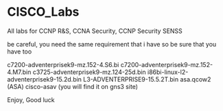 # CISCO_Labs
All labs for CCNP R&S, CCNA Security, CCNP Security SENSS

be careful, you need the same requirement that i have so be sure that you have too

c7200-adventerprisek9-mz.152-4.S6.bi
c7200-adventerprisek9-mz.152-4.M7.bin
c3725-adventerprisek9-mz.124-25d.bin
i86bi-linux-l2-adventerprisek9-15.2d.bin
L3-ADVENTERPRISE9-15.5.2T.bin
asa.qcow2 (ASA)
cisco-asav (you will find it on gns3 site)


Enjoy, Good luck 
